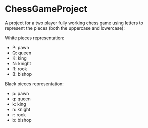 # ChessGameProject

A project for a two player fully working chess game using letters to represent the pieces (both the uppercase and lowercase):

White pieces representation:
- P: pawn
- Q: queen
- K: king
- N: knight
- R: rook
- B: bishop

Black pieces representation:
- p: pawn
- q: queen
- k: king
- n: knight
- r: rook 
- b: bishop
